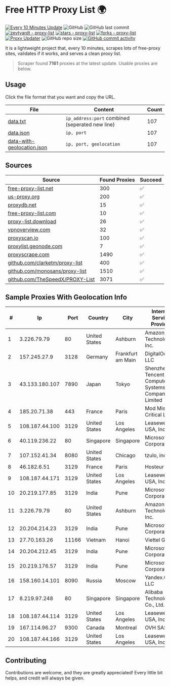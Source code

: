 
# Free HTTP Proxy List 🌍

[![Every 10 Minutes Update](https://github.com/mertguvencli/http-proxy-list/actions/workflows/main.yml/badge.svg?branch=main)](https://github.com/mertguvencli/http-proxy-list/actions/workflows/main.yml)
![GitHub](https://img.shields.io/github/license/mertguvencli/http-proxy-list)
![GitHub last commit](https://img.shields.io/github/last-commit/mertguvencli/http-proxy-list)
[![zevtyardt - proxy-list](https://img.shields.io/static/v1?label=zevtyardt&message=proxy-list&color=blue&logo=github)](https://github.com/zevtyardt/proxy-list "Go to GitHub repo")
[![stars - proxy-list](https://img.shields.io/github/stars/zevtyardt/proxy-list?style=social)](https://github.com/zevtyardt/proxy-list)
[![forks - proxy-list](https://img.shields.io/github/forks/zevtyardt/proxy-list?style=social)](https://github.com/zevtyardt/proxy-list)
[![Proxy Updater](https://github.com/zevtyardt/proxy-list/workflows/Proxy%20Updater/badge.svg)](https://github.com/zevtyardt/proxy-list/actions?query=workflow:"Proxy+Updater")
![GitHub repo size](https://img.shields.io/github/repo-size/zevtyardt/proxy-list)
[![GitHub commit activity](https://img.shields.io/github/commit-activity/m/zevtyardt/proxy-list?logo=commits)](https://github.com/zevtyardt/proxy-list/commits/main)

It is a lightweight project that, every 10 minutes, scrapes lots of free-proxy sites, validates if it works, and serves a clean proxy list.

> Scraper found **7161** proxies at the latest update. Usable proxies are below.

## Usage

Click the file format that you want and copy the URL.

|File|Content|Count|
|----|-------|-----|
|[data.txt](https://raw.githubusercontent.com/mertguvencli/http-proxy-list/main/proxy-list/data.txt)|`ip_address:port` combined (seperated new line)|107|
|[data.json](https://raw.githubusercontent.com/mertguvencli/http-proxy-list/main/proxy-list/data.json)|`ip, port`|107|
|[data-with-geolocation.json](https://raw.githubusercontent.com/mertguvencli/http-proxy-list/main/proxy-list/data-with-geolocation.json)|`ip, port, geolocation`|107|

## Sources

|Source|Found Proxies|Succeed|
|------|-------------|-------|
|[free-proxy-list.net](https://free-proxy-list.net)|300|✅|
|[us-proxy.org](https://www.us-proxy.org)|200|✅|
|[proxydb.net](http://proxydb.net)|15|✅|
|[free-proxy-list.com](https://free-proxy-list.com/?page=&port=&type%5B%5D=http&type%5B%5D=https&up_time=0&search=Search)|10|✅|
|[proxy-list.download](https://www.proxy-list.download/HTTP)|26|✅|
|[vpnoverview.com](https://vpnoverview.com/privacy/anonymous-browsing/free-proxy-servers)|32|✅|
|[proxyscan.io](https://www.proxyscan.io)|100|✅|
|[proxylist.geonode.com](https://proxylist.geonode.com/api/proxy-list?limit=300&page=1&sort_by=lastChecked&sort_type=desc&protocols=http,https)|7|✅|
|[proxyscrape.com](https://api.proxyscrape.com/v2/?request=displayproxies&protocol=http&timeout=10000&country=all&ssl=all&anonymity=all)|1490|✅|
|[github.com/clarketm/proxy-list](https://raw.githubusercontent.com/clarketm/proxy-list/master/proxy-list-raw.txt)|400|✅|
|[github.com/monosans/proxy-list](https://raw.githubusercontent.com/monosans/proxy-list/main/proxies/http.txt)|1510|✅|
|[github.com/TheSpeedX/PROXY-List](https://raw.githubusercontent.com/TheSpeedX/PROXY-List/master/http.txt)|3071|✅|


## Sample Proxies With Geolocation Info

|#|Ip|Port|Country|City|Internet Service Provider|
|-|--|----|-------|----|-------------------------|
|1|3.226.79.79|80|United States|Ashburn|Amazon Technologies Inc.|
|2|157.245.27.9|3128|Germany|Frankfurt am Main|DigitalOcean, LLC|
|3|43.133.180.107|7890|Japan|Tokyo|Shenzhen Tencent Computer Systems Company Limited|
|4|185.20.71.38|443|France|Paris|Mod Mission Critical LLC|
|5|108.187.44.100|3129|United States|Los Angeles|Leaseweb USA, Inc.|
|6|40.119.236.22|80|Singapore|Singapore|Microsoft Corporation|
|7|107.152.41.34|8080|United States|Chicago|tzulo, inc.|
|8|46.182.6.51|3129|France|Paris|Hosteur SAS|
|9|108.187.44.171|3129|United States|Los Angeles|Leaseweb USA, Inc.|
|10|20.219.177.85|3129|India|Pune|Microsoft Corporation|
|11|3.226.79.79|80|United States|Ashburn|Amazon Technologies Inc.|
|12|20.204.214.23|3129|India|Pune|Microsoft Corporation|
|13|27.70.163.26|11166|Vietnam|Hanoi|Viettel Group|
|14|20.204.212.45|3129|India|Pune|Microsoft Corporation|
|15|20.219.176.57|3129|India|Pune|Microsoft Corporation|
|16|158.160.14.101|8090|Russia|Moscow|Yandex.Cloud LLC|
|17|8.219.97.248|80|Singapore|Singapore|Alibaba (US) Technology Co., Ltd.|
|18|108.187.44.114|3129|United States|Los Angeles|Leaseweb USA, Inc.|
|19|167.114.96.27|9300|Canada|Montreal|OVH SAS|
|20|108.187.44.166|3129|United States|Los Angeles|Leaseweb USA, Inc.|



## Contributing

Contributions are welcome, and they are greatly appreciated! Every
little bit helps, and credit will always be given.

